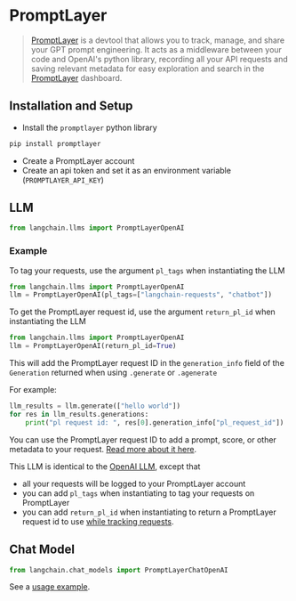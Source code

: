 # PromptLayer

>[PromptLayer](https://docs.promptlayer.com/what-is-promptlayer/wxpF9EZkUwvdkwvVE9XEvC/how-promptlayer-works/dvgGSxNe6nB1jj8mUVbG8r) 
> is a devtool that allows you to track, manage, and share your GPT prompt engineering. 
> It acts as a middleware between your code and OpenAI's python library, recording all your API requests 
> and saving relevant metadata for easy exploration and search in the [PromptLayer](https://www.promptlayer.com) dashboard.

## Installation and Setup

- Install the `promptlayer` python library 
```bash
pip install promptlayer
```
- Create a PromptLayer account
- Create an api token and set it as an environment variable (`PROMPTLAYER_API_KEY`)


## LLM

```python
from langchain.llms import PromptLayerOpenAI
```

### Example

To tag your requests, use the argument `pl_tags` when instantiating the LLM
```python
from langchain.llms import PromptLayerOpenAI
llm = PromptLayerOpenAI(pl_tags=["langchain-requests", "chatbot"])
```

To get the PromptLayer request id, use the argument `return_pl_id` when instantiating the LLM
```python
from langchain.llms import PromptLayerOpenAI
llm = PromptLayerOpenAI(return_pl_id=True)
```
This will add the PromptLayer request ID in the `generation_info` field of the `Generation` returned when using `.generate` or `.agenerate`

For example:
```python
llm_results = llm.generate(["hello world"])
for res in llm_results.generations:
    print("pl request id: ", res[0].generation_info["pl_request_id"])
```
You can use the PromptLayer request ID to add a prompt, score, or other metadata to your request. [Read more about it here](https://magniv.notion.site/Track-4deee1b1f7a34c1680d085f82567dab9).

This LLM is identical to the [OpenAI LLM](./openai.md), except that
- all your requests will be logged to your PromptLayer account
- you can add `pl_tags` when instantiating to tag your requests on PromptLayer
- you can add `return_pl_id` when instantiating to return a PromptLayer request id to use [while tracking requests](https://magniv.notion.site/Track-4deee1b1f7a34c1680d085f82567dab9).

## Chat Model

```python
from langchain.chat_models import PromptLayerChatOpenAI
```

See a [usage example](../modules/models/chat/integrations/promptlayer_chatopenai.ipynb).

